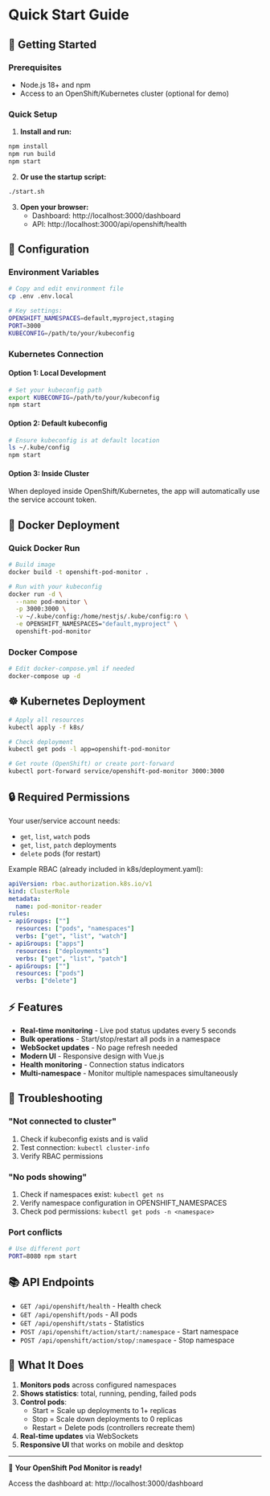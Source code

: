 # Quick Start Guide

## 🚀 Getting Started

### Prerequisites
- Node.js 18+ and npm
- Access to an OpenShift/Kubernetes cluster (optional for demo)

### Quick Setup

1. **Install and run:**
```bash
npm install
npm run build
npm start
```

2. **Or use the startup script:**
```bash
./start.sh
```

3. **Open your browser:**
   - Dashboard: http://localhost:3000/dashboard
   - API: http://localhost:3000/api/openshift/health

## 🔧 Configuration

### Environment Variables
```bash
# Copy and edit environment file
cp .env .env.local

# Key settings:
OPENSHIFT_NAMESPACES=default,myproject,staging
PORT=3000
KUBECONFIG=/path/to/your/kubeconfig
```

### Kubernetes Connection

#### Option 1: Local Development
```bash
# Set your kubeconfig path
export KUBECONFIG=/path/to/your/kubeconfig
npm start
```

#### Option 2: Default kubeconfig
```bash
# Ensure kubeconfig is at default location
ls ~/.kube/config
npm start
```

#### Option 3: Inside Cluster
When deployed inside OpenShift/Kubernetes, the app will automatically use the service account token.

## 🐳 Docker Deployment

### Quick Docker Run
```bash
# Build image
docker build -t openshift-pod-monitor .

# Run with your kubeconfig
docker run -d \
  --name pod-monitor \
  -p 3000:3000 \
  -v ~/.kube/config:/home/nestjs/.kube/config:ro \
  -e OPENSHIFT_NAMESPACES="default,myproject" \
  openshift-pod-monitor
```

### Docker Compose
```bash
# Edit docker-compose.yml if needed
docker-compose up -d
```

## ☸️ Kubernetes Deployment

```bash
# Apply all resources
kubectl apply -f k8s/

# Check deployment
kubectl get pods -l app=openshift-pod-monitor

# Get route (OpenShift) or create port-forward
kubectl port-forward service/openshift-pod-monitor 3000:3000
```

## 🔒 Required Permissions

Your user/service account needs:
- `get`, `list`, `watch` pods
- `get`, `list`, `patch` deployments  
- `delete` pods (for restart)

Example RBAC (already included in k8s/deployment.yaml):
```yaml
apiVersion: rbac.authorization.k8s.io/v1
kind: ClusterRole
metadata:
  name: pod-monitor-reader
rules:
- apiGroups: [""]
  resources: ["pods", "namespaces"]
  verbs: ["get", "list", "watch"]
- apiGroups: ["apps"]
  resources: ["deployments"]
  verbs: ["get", "list", "patch"]
- apiGroups: [""]
  resources: ["pods"]
  verbs: ["delete"]
```

## ⚡ Features

- **Real-time monitoring** - Live pod status updates every 5 seconds
- **Bulk operations** - Start/stop/restart all pods in a namespace
- **WebSocket updates** - No page refresh needed
- **Modern UI** - Responsive design with Vue.js
- **Health monitoring** - Connection status indicators
- **Multi-namespace** - Monitor multiple namespaces simultaneously

## 🔧 Troubleshooting

### "Not connected to cluster"
1. Check if kubeconfig exists and is valid
2. Test connection: `kubectl cluster-info`
3. Verify RBAC permissions

### "No pods showing"
1. Check if namespaces exist: `kubectl get ns`
2. Verify namespace configuration in OPENSHIFT_NAMESPACES
3. Check pod permissions: `kubectl get pods -n <namespace>`

### Port conflicts
```bash
# Use different port
PORT=8080 npm start
```

## 📚 API Endpoints

- `GET /api/openshift/health` - Health check
- `GET /api/openshift/pods` - All pods
- `GET /api/openshift/stats` - Statistics
- `POST /api/openshift/action/start/:namespace` - Start namespace
- `POST /api/openshift/action/stop/:namespace` - Stop namespace

## 🎯 What It Does

1. **Monitors pods** across configured namespaces
2. **Shows statistics**: total, running, pending, failed pods
3. **Control pods**: 
   - Start = Scale up deployments to 1+ replicas
   - Stop = Scale down deployments to 0 replicas  
   - Restart = Delete pods (controllers recreate them)
4. **Real-time updates** via WebSockets
5. **Responsive UI** that works on mobile and desktop

---

🎉 **Your OpenShift Pod Monitor is ready!** 

Access the dashboard at: http://localhost:3000/dashboard